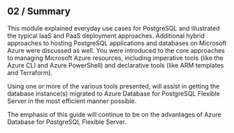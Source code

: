 ## 02 / Summary

This module explained everyday use cases for PostgreSQL and illustrated the typical IaaS and PaaS deployment approaches. Additional hybrid approaches to hosting PostgreSQL applications and databases on Microsoft Azure were discussed as well. You were introduced to the core approaches to managing Microsoft Azure resources, including imperative tools (like the Azure CLI and Azure PowerShell) and declarative tools (like ARM templates and Terraform).

Using one or more of the various tools presented, will assist in getting the database instance(s) migrated to Azure Database for PostgreSQL Flexible Server in the most efficient manner possible.

The emphasis of this guide will continue to be on the advantages of Azure Database for PostgreSQL Flexible Server.
